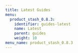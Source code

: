 ```yaml
---
title: Latest Guides
menu:
  product_stash_0.8.3:
    identifier: guides-latest
    name: Latest
    parent: guides
    weight: 10
menu_name: product_stash_0.8.3
---
```

